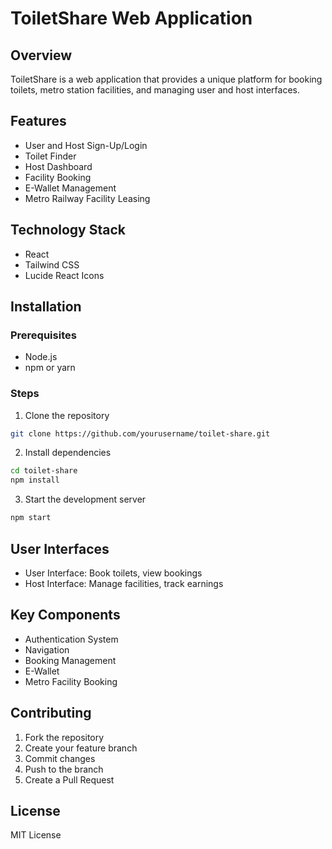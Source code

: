 # ToiletShare Web Application

## Overview
ToiletShare is a web application that provides a unique platform for booking toilets, metro station facilities, and managing user and host interfaces.

## Features
- User and Host Sign-Up/Login
- Toilet Finder
- Host Dashboard
- Facility Booking
- E-Wallet Management
- Metro Railway Facility Leasing

## Technology Stack
- React
- Tailwind CSS
- Lucide React Icons

## Installation

### Prerequisites
- Node.js
- npm or yarn

### Steps
1. Clone the repository
```bash
git clone https://github.com/yourusername/toilet-share.git
```

2. Install dependencies
```bash
cd toilet-share
npm install
```

3. Start the development server
```bash
npm start
```

## User Interfaces
- User Interface: Book toilets, view bookings
- Host Interface: Manage facilities, track earnings

## Key Components
- Authentication System
- Navigation
- Booking Management
- E-Wallet
- Metro Facility Booking

## Contributing
1. Fork the repository
2. Create your feature branch
3. Commit changes
4. Push to the branch
5. Create a Pull Request

## License
MIT License
